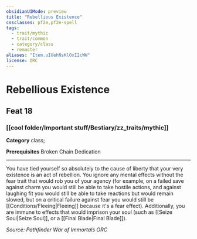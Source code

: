 ```yaml
---
obsidianUIMode: preview
title: "Rebellious Existence"
cssclasses: pf2e,pf2e-spell
tags:
  - trait/mythic
  - trait/common
  - category/class
  - remaster
aliases: "Item.uIUehNsKlOxI2cWW"
license: ORC
---
```

# Rebellious Existence
## Feat 18
### [[cool folder/Important stuff/Bestiary/zz_traits/mythic]]

**Category** class; 



**Prerequisites** Broken Chain Dedication
* * *
You have tied yourself so absolutely to the cause of liberty that your very existence is an act of rebellion. You ignore any mental effects without the fear trait that would rob you of your agency (for example, on a failed save against charm you would still be able to take hostile actions, and against laughing fit you would still be able to take reactions but would remain slowed, but on a critical failure against fear you would still be [[Conditions/Fleeing|Fleeing]] because it's a fear effect). Additionally, you are immune to effects that would imprison your soul (such as [[Seize Soul|Seize Soul]], or a [[Final Blade|Final Blade]]).

*Source: Pathfinder War of Immortals*
*ORC*